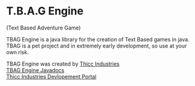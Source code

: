 # T.B.A.G Engine
(Text Based Adventure Game)

TBAG Engine is a java library for the creation of Text Based games in java.  
TBAG is a pet project and in extremely early development, so use at your own risk.

TBAG Engine was created by [Thicc Industries](https://www.thiccindustries.com)  
[TBAG Engine Javadocs](https://www.thiccindustries.com/dev/TBAGEngine)  
[Thicc Industries Devlopement Portal](https://www.thiccindustries.com/dev)  
